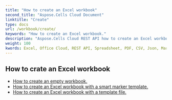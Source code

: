 ```yaml
---
title: "How to create an Excel workbook"
second_title: "Aspose.Cells Cloud Document"
linktitle: "Create"
type: docs
url: /workbook/create/
keywords: "How to create an Excel workbook."
description: "Aspose.Cells Cloud REST API how to create an Excel workbook. SDK support kinds of development languages. They include Android, C#, Go, Java, NodeJS, Perl, PHP, Python, Ruby, and swift."
weight: 100
kwords: Excel, Office Cloud, REST API, Spreadsheet, PDF, CSV, Json, Markdwon, How to create an Excel workbook
---
```


## How to crate an Excel workbook

- [How to create an empty workbook.](/cells/workbook/create/empty-workbook/)
- [How to create an Excel workbook with a smart marker template.](/cells/workbook/create/smartmarker/)
- [How to create an Excel workbook with a template file.](/cells/workbook/create/template-file/)
